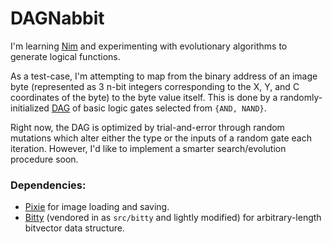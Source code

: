 # DAGNabbit
I'm learning [Nim](nim-lang.org) and experimenting with evolutionary algorithms to generate logical functions.

As a test-case, I'm attempting to map from the binary address of an image byte (represented as 3 n-bit integers corresponding to the X, Y, and C coordinates of the byte) to the byte value itself. This is done by a randomly-initialized [DAG](https://en.wikipedia.org/wiki/Directed_acyclic_graph) of basic logic gates selected from `{AND, NAND}`.

Right now, the DAG is optimized by trial-and-error through random mutations which alter either the type or the inputs of a random gate each iteration. However, I'd like to implement a smarter search/evolution procedure soon.

### Dependencies:
* [Pixie](https://github.com/treeform/pixie) for image loading and saving.
* [Bitty](https://github.com/treeform/bitty) (vendored in as `src/bitty` and lightly modified) for arbitrary-length bitvector data structure.